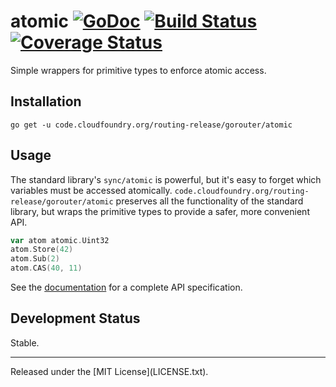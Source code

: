 # atomic [![GoDoc][doc-img]][doc] [![Build Status][ci-img]][ci] [![Coverage Status][cov-img]][cov]

Simple wrappers for primitive types to enforce atomic access.

## Installation
`go get -u code.cloudfoundry.org/routing-release/gorouter/atomic`

## Usage
The standard library's `sync/atomic` is powerful, but it's easy to forget which
variables must be accessed atomically. `code.cloudfoundry.org/routing-release/gorouter/atomic` preserves all the
functionality of the standard library, but wraps the primitive types to
provide a safer, more convenient API.

```go
var atom atomic.Uint32
atom.Store(42)
atom.Sub(2)
atom.CAS(40, 11)
```

See the [documentation][doc] for a complete API specification.

## Development Status
Stable.

<hr>
Released under the [MIT License](LICENSE.txt).

[doc-img]: https://godoc.org/code.cloudfoundry.org/routing-release/gorouter/atomic?status.svg
[doc]: https://godoc.org/code.cloudfoundry.org/routing-release/gorouter/atomic
[ci-img]: https://travis-ci.org/uber-go/atomic.svg?branch=master
[ci]: https://travis-ci.org/uber-go/atomic
[cov-img]: https://coveralls.io/repos/github/uber-go/atomic/badge.svg?branch=master
[cov]: https://coveralls.io/github/uber-go/atomic?branch=master
